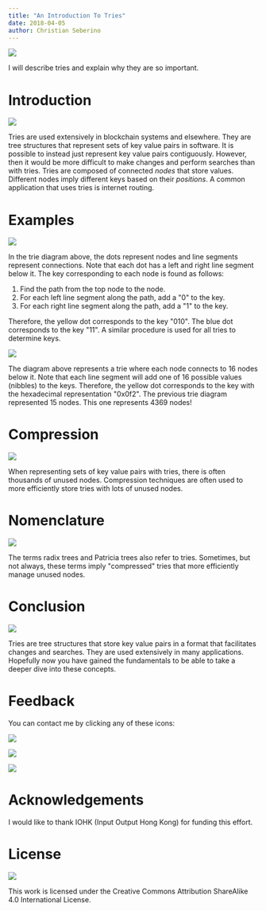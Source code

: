```yaml
---
title: "An Introduction To Tries"
date: 2018-04-05
author: Christian Seberino
---
```


![](https://cdn-images-1.medium.com/max/800/1*cMuhjTGzOLV5U_K-ZTIu6w.jpeg)

I will describe tries and explain why they are so important.

# Introduction

![](https://cdn-images-1.medium.com/max/800/1*PspwIHWBVRfeUmS3hppEhA.jpeg)

Tries are used extensively in blockchain systems and elsewhere. They are tree
structures that represent sets of key value pairs in software. It is possible to
instead just represent key value pairs contiguously. However, then it would be
more difficult to make changes and perform searches than with tries. Tries are
composed of connected *nodes* that store values. Different nodes imply different
keys based on their *positions*. A common application that uses tries is
internet routing.

# Examples

![](https://cdn-images-1.medium.com/max/800/1*NxSDER7l2eRRfmzsa17Xlg.png)

In the trie diagram above, the dots represent nodes and line segments represent
connections. Note that each dot has a left and right line segment below it. The
key corresponding to each node is found as follows:

1.  Find the path from the top node to the node.
1.  For each left line segment along the path, add a "0" to the key.
1.  For each right line segment along the path, add a "1" to the key.

Therefore, the yellow dot corresponds to the key "010". The blue dot corresponds
to the key "11". A similar procedure is used for all tries to determine keys.

![](https://cdn-images-1.medium.com/max/800/1*sxni7tZ2TQ9PR1_lFPFlaQ.png)

The diagram above represents a trie where each node connects to 16 nodes below
it. Note that each line segment will add one of 16 possible values (nibbles) to
the keys. Therefore, the yellow dot corresponds to the key with the hexadecimal
representation "0x0f2". The previous trie diagram represented 15 nodes. This one
represents 4369 nodes!

# Compression

![](https://cdn-images-1.medium.com/max/800/1*BM8klqQeu4ZTO9BxU7dC8w.png)

When representing sets of key value pairs with tries, there is often thousands
of unused nodes. Compression techniques are often used to more efficiently store
tries with lots of unused nodes.

# Nomenclature

![](https://cdn-images-1.medium.com/max/800/1*xPRi16jbkoUaQpF3OX3NJg.png)

The terms radix trees and Patricia trees also refer to tries. Sometimes, but not
always, these terms imply "compressed" tries that more efficiently manage unused
nodes.

# Conclusion

![](https://cdn-images-1.medium.com/max/800/1*fELeYRhN2hKLIbwtkX7dcw.png)

Tries are tree structures that store key value pairs in a format that
facilitates changes and searches. They are used extensively in many
applications. Hopefully now you have gained the fundamentals to be able to take
a deeper dive into these concepts.

# Feedback

You can contact me by clicking any of these icons:

![](https://cdn-images-1.medium.com/max/800/0*eoFC6QOWZ--bCngK.png)

![](https://cdn-images-1.medium.com/max/800/0*i3CwTFEKUnKYHMf0.png)

![](https://cdn-images-1.medium.com/max/800/0*HQj6HSHxE7pkIBjk.png)

# Acknowledgements

I would like to thank IOHK (Input Output Hong Kong) for funding this effort.

# License

![](https://cdn-images-1.medium.com/max/800/0*hocpUZXBcjzNJeQ2.png)

This work is licensed under the Creative Commons Attribution ShareAlike 4.0
International License.
